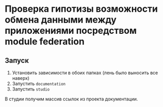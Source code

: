 # Проверка гипотизы возможности обмена данными между приложениями посредством module federation

## Запуск

1. Установить зависимости в обоих папках (лень было выносить все наверх)
1. Запустить `documentation`
1. Запустить `studio`

В студии получим массив ссылок из проекта документации.
